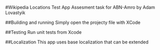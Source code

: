 #Wikipedia Locations Test App
Assesment task for ABN-Amro
by Adam Lovastyik

##Building and running
Simply open the projecty file with XCode

##Testing
Run unit tests from Xcode

##Localization
This app uses base localization that can be extended

